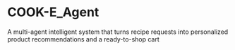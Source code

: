 # COOK-E_Agent
A multi-agent intelligent system that turns recipe requests into personalized product recommendations and a ready-to-shop cart
